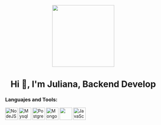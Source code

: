 <div id="header" align="center">
<img src="https://media.giphy.com/media/4H3Ii5eLChYul9p7NL/giphy-downsized-large.gif" width="200">
<h1 align="center">Hi 👋, I'm Juliana, Backend Develop</h1>
</div>

<div align="left">
 <h3>Languajes and Tools:</h3>
  <div>
    <img src="[nodejs.png]https://iconape.com/node-js-2-logo-icon-svg-png.html" title="NodeJS" alt="NodeJS" width="40" height="40"/ &nbsp;>
    <img src="mysql.png" title="Mysql" alt="Mysql" width="40" height="40"/ &nbsp;>
    <img src="https://upload.wikimedia.org/wikipedia/commons/2/29/Postgresql_elephant.svg" title="PosgrestSQL" alt="PostgrestSQL" width="40" height="40"/ &nbsp;>
    <img src="[hoja.png](https://logicalidea.xyz/mongodb-comes-tough-database-ransomware/)" title="MongoDB" alt="MongoDB" width="40" height="40"/ &nbsp;>
    <img src="typescript.png" title="typescript" alt=""typescript" width="40" height="40"/ &nbsp;>
    <img src="js.png" title="JavaScript" alt="JavaScript" width="40" height="40"/ &nbsp;>
  </div>
</div>
